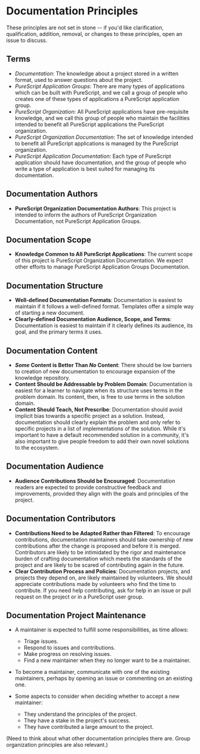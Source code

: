 # Documentation Principles

These principles are not set in stone -- if you'd like clarification, qualification, addition, removal, or changes to these principles, open an issue to discuss.

## Terms

- *Documentation*: The knowledge about a project stored in a written format, used to answer questions about the project.
- *PureScript Application Groups*: There are many types of applications which can be built with PureScript, and we call a group of people who creates one of these types of applications a PureScript application group.
- *PureScript Organization*: All PureScript applications have pre-requisite knowledge, and we call this group of people who maintain the facilities intended to benefit all PureScript applications the PureScript organization.
- *PureScript Organization Documentation*: The set of knowledge intended to benefit all PureScript applications is managed by the PureScript organization.
- *PureScript Application Documentation*: Each type of PureScript application should have documentation, and the group of people who write a type of application is best suited for managing its documentation.

## Documentation Authors

- **PureScript Organization Documentation Authors**: This project is intended to inform the authors of PureScript Organization Documentation, not PureScript Application Groups.

## Documentation Scope

- **Knowledge Common to All PureScript Applications**: The current scope of this project is PureScript Organization Documentation. We expect other efforts to manage PureScript Application Groups Documentation.

## Documentation Structure

- **Well-defined Documentation Formats**: Documentation is easiest to maintain if it follows a well-defined format. Templates offer a simple way of starting a new document.
- **Clearly-defined Documentation Audience, Scope, and Terms**: Documentation is easiest to maintain if it clearly defines its audience, its goal, and the primary terms it uses.

## Documentation Content

- **_Some_ Content is Better Than _No_ Content**: There should be low barriers to creation of new documentation to encourage expansion of the knowledge repository.
- **Content Should be Addressable by Problem Domain**: Documentation is easiest for a learner to navigate when its structure uses terms in the problem domain. Its content, then, is free to use terms in the solution domain.
- **Content Should Teach, Not Prescribe**: Documentation should avoid implicit bias towards a specific project as a solution. Instead, documentation should clearly explain the problem and only refer to specific projects in a list of implementations of the solution. While it's important to have a default recommended solution in a community, it's also important to give people freedom to add their own novel solutions to the ecosystem.

## Documentation Audience

- **Audience Contributions Should be Encouraged**: Documentation readers are expected to provide constructive feedback and improvements, provided they align with the goals and principles of the project.

## Documentation Contributors

- **Contributions Need to be Adapted Rather than Filtered**: To encourage contributions, documentation maintainers should take ownership of new contributions after the change is proposed and before it is merged. Contributors are likely to be intimidated by the rigor and maintenance burden of crafting documentation which meets the standards of the project and are likely to be scared of contributing again in the future.
- **Clear Contribution Process and Policies**: Documentation projects, and projects they depend on, are likely maintained by volunteers. We should appreciate contributions made by volunteers who find the time to contribute. If you need help contributing, ask for help in an issue or pull request on the project or in a PureScript user group.

## Documentation Project Maintenance

- A maintainer is expected to fulfill some responsibilities, as time allows:
    - Triage issues.
    - Respond to issues and contributions.
    - Make progress on resolving issues.
    - Find a new maintainer when they no longer want to be a maintainer.

- To become a maintainer, communicate with one of the existing maintainers, perhaps by opening an issue or commenting on an existing one.
- Some aspects to consider when deciding whether to accept a new maintainer:
    - They understand the principles of the project.
    - They have a stake in the project's success.
    - They have contributed a large amount to the project.


(Need to think about what other documentation principles there are. Group organization principles are also relevant.)
